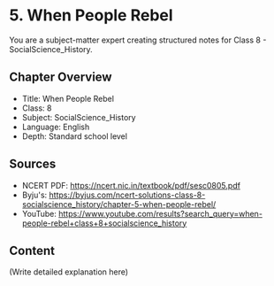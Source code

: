 # 5. When People Rebel

You are a subject-matter expert creating structured notes for Class 8 - SocialScience_History.

## Chapter Overview
- Title: When People Rebel
- Class: 8
- Subject: SocialScience_History
- Language: English
- Depth: Standard school level

## Sources
- NCERT PDF: https://ncert.nic.in/textbook/pdf/sesc0805.pdf
- Byju's: https://byjus.com/ncert-solutions-class-8-socialscience_history/chapter-5-when-people-rebel/
- YouTube: https://www.youtube.com/results?search_query=when-people-rebel+class+8+socialscience_history

## Content
(Write detailed explanation here)
